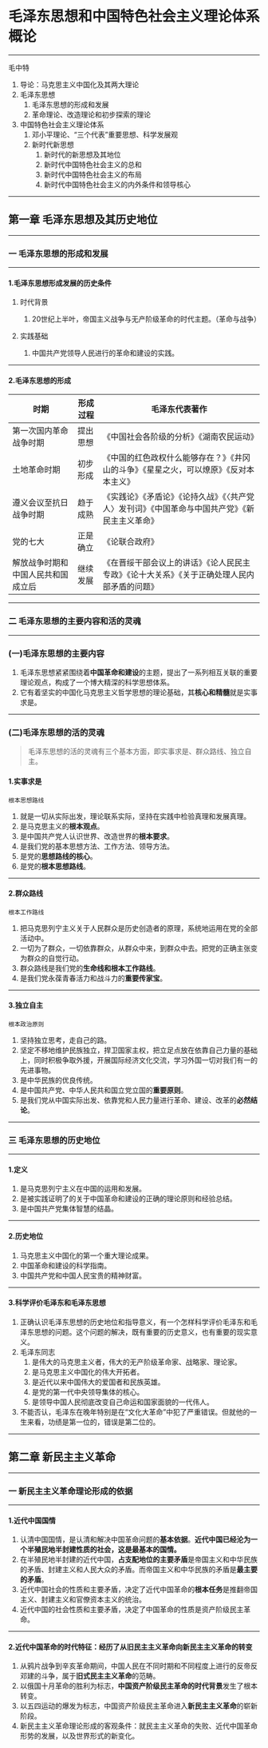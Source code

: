 # 毛泽东思想和中国特色社会主义理论体系概论

<hr>



毛中特

1. 导论：马克思主义中国化及其两大理论
2. 毛泽东思想
   1. 毛泽东思想的形成和发展
   2. 革命理论、改造理论和初步探索的理论
3. 中国特色社会主义理论体系
   1. 邓小平理论、“三个代表”重要思想、科学发展观
   2. 新时代新思想
      1. 新时代的新思想及其地位
      2. 新时代中国特色社会主义的总和
      3. 新时代中国特色社会主义的布局
      4. 新时代中国特色社会主义的内外条件和领导核心



<hr>

## 第一章 毛泽东思想及其历史地位

<hr>



### 一 毛泽东思想的形成和发展

<hr>

#### 1.毛泽东思想形成发展的历史条件

1. 时代背景
   1. 20世纪上半叶，帝国主义战争与无产阶级革命的时代主题。（革命与战争）

2. 实践基础
   1. 中国共产党领导人民进行的革命和建设的实践。

<hr>

#### 2.毛泽东思想的形成

| 时期                               | 形成过程 | 毛泽东代表著作                                               |
| ---------------------------------- | -------- | ------------------------------------------------------------ |
| 第一次国内革命战争时期             | 提出思想 | 《中国社会各阶级的分析》《湖南农民运动》                     |
| 土地革命时期                       | 初步形成 | 《中国的红色政权什么能够存在？》《井冈山的斗争》《星星之火，可以燎原》《反对本本主义》 |
| 遵义会议至抗日战争时期             | 趋于成熟 | 《实践论》《矛盾论》《论持久战》《〈共产党人〉发刊词》《中国革命与中国共产党》《新民主主义革命》 |
| 党的七大                           | 正是确立 | 《论联合政府》                                               |
| 解放战争时期和中国人民共和国成立后 | 继续发展 | 《在晋绥干部会议上的讲话》《论人民民主专政》《论十大关系》《关于正确处理人民内部矛盾的问题》 |

<hr>



### 二 毛泽东思想的主要内容和活的灵魂

<hr>

### (一)毛泽东思想的主要内容

1. 毛泽东思想紧紧围绕着**中国革命和建设**的主题，提出了一系列相互关联的重要理论观点，构成了一个博大精深的科学思想体系。
2. 它有着坚实的中国化马克思主义哲学思想的理论基础，其**核心和精髓**就是实事求是。

<hr>

### (二)毛泽东思想的活的灵魂

> 毛泽东思想的活的灵魂有三个基本方面，即实事求是、群众路线、独立自主。

#### 1.实事求是

`根本思想路线`

1. 就是一切从实际出发，理论联系实际，坚持在实践中检验真理和发展真理。
2. 是马克思主义的**根本观点**。
3. 是中国共产党人认识世界、改造世界的**根本要求**。
4. 是我们党的基本思想方法、工作方法、领导方法。
5. 是党的**思想路线的核心**。
6. 是党的**根本思想路线**。

<hr>

#### 2.群众路线

`根本工作路线`

1. 把马克思列宁主义关于人民群众是历史创造者的原理，系统地运用在党的全部活动中。
2. 一切为了群众，一切依靠群众，从群众中来，到群众中去。把党的正确主张变为群众的自觉行动。
3. 群众路线是我们党的**生命线和根本工作路线**。
4. 是我们党永葆青春活力和战斗力的**重要传家宝**。

<hr>

#### 3.独立自主

`根本政治原则`

1. 坚持独立思考，走自己的路。
2. 坚定不移地维护民族独立，捍卫国家主权，把立足点放在依靠自己力量的基础上，同时积极争取外援，开展国际经济文化交流，学习外国一切对我们有一的先进事物。
3. 是中华民族的优良传统。
4. 是中国共产党、中华人民共和国立党立国的**重要原则**。
5. 是我们党从中国实际出发、依靠党和人民力量进行革命、建设、改革的**必然结论**。

<hr>



### 三 毛泽东思想的历史地位

<hr>

#### 1.定义

1. 是马克思列宁主义在中国的运用和发展。
2. 是被实践证明了的关于中国革命和建设的正确的理论原则和经验总结。
3. 是中国共产党集体智慧的结晶。

<hr>

#### 2.历史地位

1. 马克思主义中国化的第一个重大理论成果。
2. 中国革命和建设的科学指南。
3. 中国共产党和中国人民宝贵的精神财富。

<hr>

#### 3.科学评价毛泽东和毛泽东思想

1. 正确认识毛泽东思想的历史地位和指导意义，有一个怎样科学评价毛泽东和毛泽东思想的问题。这个问题的解决，既有重要的历史意义，也有重要的现实意义。
2. 毛泽东同志
   1. 是伟大的马克思主义者，伟大的无产阶级革命家、战略家、理论家。
   2. 是马克思主义中国化的伟大开拓者。
   3. 是近代以来中国伟大的爱国者和民族英雄。
   4. 是党的第一代中央领导集体的核心。
   5. 是领导中国人民彻底改变自己命运和国家面貌的一代伟人。
3. 不能否认，毛泽东在晚年特别是在“文化大革命”中犯了严重错误。但就他的一生来看，功绩是第一位的，错误是第二位的。

<hr>





## 第二章 新民主主义革命

<hr>



### 一 新民主主义革命理论形成的依据

<hr>

#### 1.近代中国国情

1. 认清中国国情，是认清和解决中国革命问题的**基本依据**。**近代中国已经沦为一个半殖民地半封建性质的社会，这是最基本的国情。**
2. 在半殖民地半封建的近代中国，**占支配地位的主要矛盾**是帝国主义和中华民族的矛盾、封建主义和人民大众的矛盾。而帝国主义和中华民族的矛盾是**最主要的矛盾**。
3. 近代中国社会的性质和主要矛盾，决定了近代中国革命的**根本任务**是推翻帝国主义、封建主义和官僚资本主义的统治。
4. 近代中国的社会性质和主要矛盾，决定了中国革命的性质是资产阶级民主革命。

<hr>

#### 2.近代中国革命的时代特征：经历了从旧民主主义革命向新民主主义革命的转变

1. 从鸦片战争到辛亥革命期间，中国人民在不同时期和不同程度上进行的反帝反邓建的斗争，属于**旧式民主主义革命**的范畴。
2. 以俄国十月革命的胜利为标志，**中国资产阶级民主革命的时代背景**发生了根本转变。
3. 以五四运动的爆发为标志，中国资产阶级民主革命进入**新民主主义革命**的崭新阶段。
4. 新民主主义革命理论形成的客观条件：就民主主义革命的失败、近代中国革命形势的发展，以及世界形式的新变化。